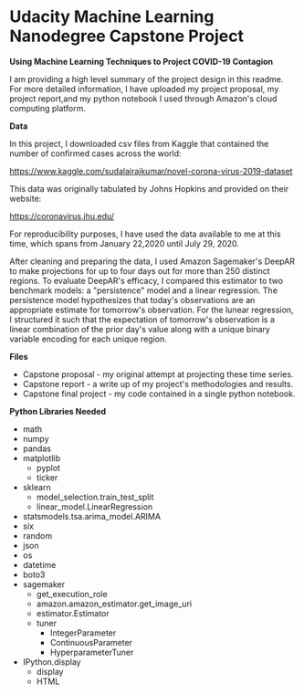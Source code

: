 # Udacity Machine Learning Nanodegree Capstone Project

**Using Machine Learning Techniques to Project COVID-19 Contagion**

I am providing a high level summary of the project design in this readme.  For more detailed information, I have uploaded my project proposal, my project report,and my python notebook I used through Amazon's cloud computing platform.

**Data**

In this project, I downloaded csv files from Kaggle that contained the number of confirmed cases across the world: 

https://www.kaggle.com/sudalairajkumar/novel-corona-virus-2019-dataset

This data was originally tabulated by Johns Hopkins and provided on their website:

https://coronavirus.jhu.edu/

For reproducibility purposes, I have used the data available to me at this time, which spans from January 22,2020 until July 29, 2020.


After cleaning and preparing the data, I used Amazon Sagemaker's DeepAR to make projections for up to four days out for more than 250 distinct regions.
To evaluate DeepAR's efficacy, I compared this estimator to two benchmark models: a "persistence" model and a linear regression.  The persistence model hypothesizes that today's observations are an appropriate estimate for tomorrow's observation.  For the lunear regression, I structured it such that the expectation of tomorrow's observation is a linear combination of the prior day's value along with a unique binary variable encoding for each unique region.

**Files**

- Capstone proposal - my original attempt at projecting these time series.
- Capstone report - a write up of my project's methodologies and results.
- Capstone final project - my code contained in a single python notebook.

**Python Libraries Needed**

- math
- numpy
- pandas
- matplotlib
    - pyplot 
    - ticker
- sklearn
    - model_selection.train_test_split
    - linear_model.LinearRegression
- statsmodels.tsa.arima_model.ARIMA
- six
- random
- json 
- os 
- datetime
- boto3
- sagemaker
    - get_execution_role
    - amazon.amazon_estimator.get_image_uri
    - estimator.Estimator
    - tuner
        - IntegerParameter
        - ContinuousParameter
        - HyperparameterTuner
- IPython.display
    - display
    - HTML
